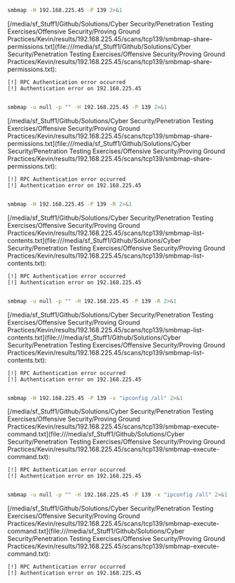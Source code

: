 ```bash
smbmap -H 192.168.225.45 -P 139 2>&1
```

[/media/sf_Stuff1/Github/Solutions/Cyber Security/Penetration Testing Exercises/Offensive Security/Proving Ground Practices/Kevin/results/192.168.225.45/scans/tcp139/smbmap-share-permissions.txt](file:///media/sf_Stuff1/Github/Solutions/Cyber Security/Penetration Testing Exercises/Offensive Security/Proving Ground Practices/Kevin/results/192.168.225.45/scans/tcp139/smbmap-share-permissions.txt):

```
[!] RPC Authentication error occurred
[!] Authentication error on 192.168.225.45


```
```bash
smbmap -u null -p "" -H 192.168.225.45 -P 139 2>&1
```

[/media/sf_Stuff1/Github/Solutions/Cyber Security/Penetration Testing Exercises/Offensive Security/Proving Ground Practices/Kevin/results/192.168.225.45/scans/tcp139/smbmap-share-permissions.txt](file:///media/sf_Stuff1/Github/Solutions/Cyber Security/Penetration Testing Exercises/Offensive Security/Proving Ground Practices/Kevin/results/192.168.225.45/scans/tcp139/smbmap-share-permissions.txt):

```
[!] RPC Authentication error occurred
[!] Authentication error on 192.168.225.45


```
```bash
smbmap -H 192.168.225.45 -P 139 -R 2>&1
```

[/media/sf_Stuff1/Github/Solutions/Cyber Security/Penetration Testing Exercises/Offensive Security/Proving Ground Practices/Kevin/results/192.168.225.45/scans/tcp139/smbmap-list-contents.txt](file:///media/sf_Stuff1/Github/Solutions/Cyber Security/Penetration Testing Exercises/Offensive Security/Proving Ground Practices/Kevin/results/192.168.225.45/scans/tcp139/smbmap-list-contents.txt):

```
[!] RPC Authentication error occurred
[!] Authentication error on 192.168.225.45


```
```bash
smbmap -u null -p "" -H 192.168.225.45 -P 139 -R 2>&1
```

[/media/sf_Stuff1/Github/Solutions/Cyber Security/Penetration Testing Exercises/Offensive Security/Proving Ground Practices/Kevin/results/192.168.225.45/scans/tcp139/smbmap-list-contents.txt](file:///media/sf_Stuff1/Github/Solutions/Cyber Security/Penetration Testing Exercises/Offensive Security/Proving Ground Practices/Kevin/results/192.168.225.45/scans/tcp139/smbmap-list-contents.txt):

```
[!] RPC Authentication error occurred
[!] Authentication error on 192.168.225.45


```
```bash
smbmap -H 192.168.225.45 -P 139 -x "ipconfig /all" 2>&1
```

[/media/sf_Stuff1/Github/Solutions/Cyber Security/Penetration Testing Exercises/Offensive Security/Proving Ground Practices/Kevin/results/192.168.225.45/scans/tcp139/smbmap-execute-command.txt](file:///media/sf_Stuff1/Github/Solutions/Cyber Security/Penetration Testing Exercises/Offensive Security/Proving Ground Practices/Kevin/results/192.168.225.45/scans/tcp139/smbmap-execute-command.txt):

```
[!] RPC Authentication error occurred
[!] Authentication error on 192.168.225.45


```
```bash
smbmap -u null -p "" -H 192.168.225.45 -P 139 -x "ipconfig /all" 2>&1
```

[/media/sf_Stuff1/Github/Solutions/Cyber Security/Penetration Testing Exercises/Offensive Security/Proving Ground Practices/Kevin/results/192.168.225.45/scans/tcp139/smbmap-execute-command.txt](file:///media/sf_Stuff1/Github/Solutions/Cyber Security/Penetration Testing Exercises/Offensive Security/Proving Ground Practices/Kevin/results/192.168.225.45/scans/tcp139/smbmap-execute-command.txt):

```
[!] RPC Authentication error occurred
[!] Authentication error on 192.168.225.45


```
